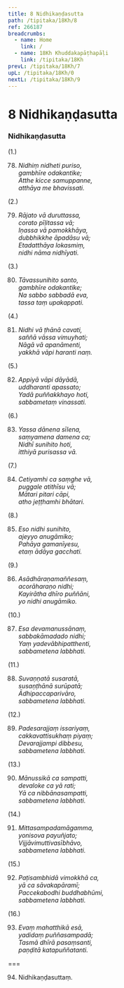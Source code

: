 ```yaml
---
title: 8 Nidhikaṇḍasutta
path: /tipitaka/18Kh/8
ref: 266187
breadcrumbs:
  - name: Home
    link: /
  - name: 18Kh Khuddakapāṭhapāḷi
    link: /tipitaka/18Kh
prevL: /tipitaka/18Kh/7
upL: /tipitaka/18Kh/0
nextL: /tipitaka/18Kh/9
---
```


# 8 Nidhikaṇḍasutta

### Nidhikaṇḍasutta

(1.)

78. _Nidhiṃ nidheti puriso,_  
_gambhīre odakantike;_  
_Atthe kicce samuppanne,_  
_atthāya me bhavissati._  


(2.)

79. _Rājato vā duruttassa,_  
_corato pīḷitassa vā;_  
_Iṇassa vā pamokkhāya,_  
_dubbhikkhe āpadāsu vā;_  
_Etadatthāya lokasmiṃ,_  
_nidhi nāma nidhīyati._  


(3.)

80. _Tāvassunihito santo,_  
_gambhīre odakantike;_  
_Na sabbo sabbadā eva,_  
_tassa taṃ upakappati._  


(4.)

81. _Nidhi vā ṭhānā cavati,_  
_saññā vāssa vimuyhati;_  
_Nāgā vā apanāmenti,_  
_yakkhā vāpi haranti naṃ._  


(5.)

82. _Appiyā vāpi dāyādā,_  
_uddharanti apassato;_  
_Yadā puññakkhayo hoti,_  
_sabbametaṃ vinassati._  


(6.)

83. _Yassa dānena sīlena,_  
_saṃyamena damena ca;_  
_Nidhī sunihito hoti,_  
_itthiyā purisassa vā._  


(7.)

84. _Cetiyamhi ca saṃghe vā,_  
_puggale atithīsu vā;_  
_Mātari pitari cāpi,_  
_atho jeṭṭhamhi bhātari._  


(8.)

85. _Eso nidhi sunihito,_  
_ajeyyo anugāmiko;_  
_Pahāya gamanīyesu,_  
_etaṃ ādāya gacchati._  


(9.)

86. _Asādhāraṇamaññesaṃ,_  
_acorāharaṇo nidhi;_  
_Kayirātha dhīro puññāni,_  
_yo nidhi anugāmiko._  


(10.)

87. _Esa devamanussānaṃ,_  
_sabbakāmadado nidhi;_  
_Yaṃ yadevābhipatthenti,_  
_sabbametena labbhati._  


(11.)

88. _Suvaṇṇatā susaratā,_  
_susaṇṭhānā surūpatā;_  
_Ādhipaccaparivāro,_  
_sabbametena labbhati._  


(12.)

89. _Padesarajjaṃ issariyaṃ,_  
_cakkavattisukhaṃ piyaṃ;_  
_Devarajjampi dibbesu,_  
_sabbametena labbhati._  


(13.)

90. _Mānussikā ca sampatti,_  
_devaloke ca yā rati;_  
_Yā ca nibbānasampatti,_  
_sabbametena labbhati._  


(14.)

91. _Mittasampadamāgamma,_  
_yonisova payuñjato;_  
_Vijjāvimuttivasībhāvo,_  
_sabbametena labbhati._  


(15.)

92. _Paṭisambhidā vimokkhā ca,_  
_yā ca sāvakapāramī;_  
_Paccekabodhi buddhabhūmi,_  
_sabbametena labbhati._  


(16.)

93. _Evaṃ mahatthikā esā,_  
_yadidaṃ puññasampadā;_  
_Tasmā dhīrā pasaṃsanti,_  
_paṇḍitā katapuññatanti._  


===

94. Nidhikaṇḍasuttaṃ.




